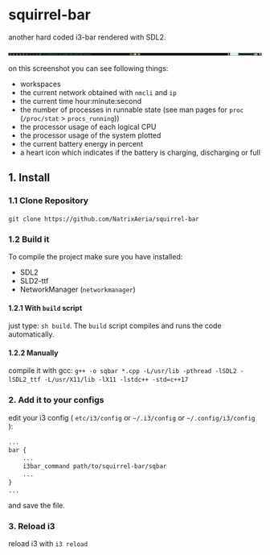 # squirrel-bar
another hard coded i3-bar rendered with SDL2.

![screenshot of the bar](bar-screenshot.png?raw=true "a screenshot of the bar")

on this screenshot you can see following things:
- workspaces
- the current network obtained with `nmcli` and `ip`
- the current time hour:minute:second
- the number of processes in runnable state (see man pages for `proc` (`/proc/stat` > `procs_running`))
- the processor usage of each logical CPU
- the processor usage of the system plotted
- the current battery energy in percent
- a heart icon which indicates if the battery is charging, discharging or full

## 1. Install
### 1.1 Clone Repository
`git clone https://github.com/NatrixAeria/squirrel-bar`
### 1.2 Build it
To compile the project make sure you have installed:
- SDL2
- SLD2-ttf
- NetworkManager (`networkmanager`)
#### 1.2.1 With `build` script
just type:
`sh build`.
The `build` script compiles and runs the code automatically.
#### 1.2.2 Manually
compile it with gcc:
`g++ -o sqbar *.cpp -L/usr/lib -pthread -lSDL2 -lSDL2_ttf -L/usr/X11/lib -lX11 -lstdc++ -std=c++17`
### 2. Add it to your configs
edit your i3 config ( `etc/i3/config` or `~/.i3/config` or `~/.config/i3/config` ):
```
...
bar {
    ...
    i3bar_command path/to/squirrel-bar/sqbar
    ...
}
...
```
and save the file.
### 3. Reload i3
reload i3 with `i3 reload`
